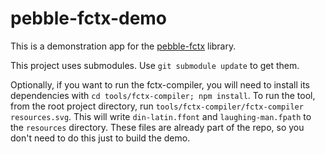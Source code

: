 # pebble-fctx-demo

This is a demonstration app for the [pebble-fctx](https://www.github.com/jrmobley/pebble-fctx) library.

This project uses submodules.  Use `git submodule update` to get them.

Optionally, if you want to run the fctx-compiler, you will need to install its dependencies with `cd tools/fctx-compiler; npm install`.  To run the tool, from the root project directory, run `tools/fctx-compiler/fctx-compiler resources.svg`.  This will write `din-latin.ffont` and `laughing-man.fpath` to the `resources` directory.  These files are already part of the repo, so you don't need to do this just to build the demo.
